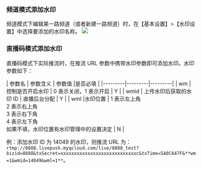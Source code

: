 ### 频道模式添加水印
频道模式下编辑某一路频道（或者新建一路频道）时，在【基本设置】>【水印设置】中选择要添加的水印名称。
![](https://mc.qcloudimg.com/static/img/4c79d7bdfe5a222d8df42dbf07e5c944/image.png)
### 直播码模式添加水印
直播码模式下实际推流时，在推流 URL 参数中携带水印参数即可添加水印。水印参数如下：

| 参数名 | 参数含义 | 参数值 |是否必填 |
|---------|---------|---------|
| wm | 控制是否开启水印 | 0 表示关闭，1 表示开启 | Y |
| wmid | 上传水印后获取的水印 ID | 直播后台分配 | Y |
| wml |水印位置  | 1 表示左上角<br/>2 表示右上角<br/>3 表示右下角<br/>4 表示左下角<br/>如果不填，水印位置有水印管理中的设置决定 | N |

例：添加水印 ID 为 14049 的水印，则推流 URL 为：`rtmp://8888.livepush.myqcloud.com/live/8888_test?bizid=8888&txSecret=xxxxxxxxxxxxxxxxxxxxxxxxxxxxc&txTime=5A0C647F&**wm=1&wmid=14049&wml=1**`。


